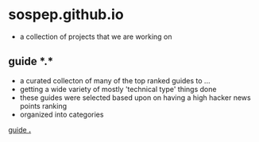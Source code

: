 # sospep.github.io
- a collection of projects that we are working on

## guide \*.\*
- a curated collecton of many of the top ranked guides to ...
- getting a wide variety of mostly 'technical type' things done
- these guides were selected based upon on having a high hacker news points ranking
- organized into categories

[guide **.**](https://sospep.github.io/guide.html)
